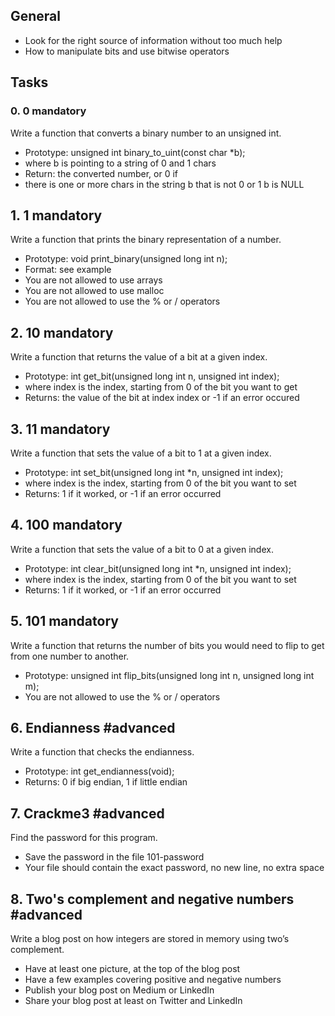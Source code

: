 <h2>General</h2>
<ul><li>Look for the right source of information without too much help</li>
<li>How to manipulate bits and use bitwise operators</li></ul>

<h2>Tasks</h2>
<h3>0. 0 mandatory</h3>
Write a function that converts a binary number to an unsigned int.

<ul><li>Prototype: unsigned int binary_to_uint(const char *b);</li>
<li>where b is pointing to a string of 0 and 1 chars</li>
<li>Return: the converted number, or 0 if</li>
<li>there is one or more chars in the string b that is not 0 or 1
b is NULL
</ul></li>
<h2>1. 1 mandatory</h2>
Write a function that prints the binary representation of a number.

<ul><li>Prototype: void print_binary(unsigned long int n);</li>
<li>Format: see example</li>
<li>You are not allowed to use arrays</li>
<li>You are not allowed to use malloc</li>
<li>You are not allowed to use the % or / operators
</ul></li>
<h2>2. 10 mandatory</h2>
Write a function that returns the value of a bit at a given index.

<ul><li>Prototype: int get_bit(unsigned long int n, unsigned int index);</li>
<li>where index is the index, starting from 0 of the bit you want to get</li>
<li>Returns: the value of the bit at index index or -1 if an error occured
</ul></li>
<h2>3. 11 mandatory</h2>
Write a function that sets the value of a bit to 1 at a given index.

<ul><li>Prototype: int set_bit(unsigned long int *n, unsigned int index);</li>
<li>where index is the index, starting from 0 of the bit you want to set</li>
<li>Returns: 1 if it worked, or -1 if an error occurred
</ul></li>
<h2>4. 100 mandatory</h2>
Write a function that sets the value of a bit to 0 at a given index.

<ul><li>Prototype: int clear_bit(unsigned long int *n, unsigned int index);</li>
<li>where index is the index, starting from 0 of the bit you want to set</li>
<li>Returns: 1 if it worked, or -1 if an error occurred
</ul></li>
<h2>5. 101 mandatory</h2>
Write a function that returns the number of bits you would need to flip to get from one number to another.

<ul><li>Prototype: unsigned int flip_bits(unsigned long int n, unsigned long int m);</li>
<li>You are not allowed to use the % or / operators
</ul></li>
<h2>6. Endianness #advanced</h2>
Write a function that checks the endianness.

<ul><li>Prototype: int get_endianness(void);</li>
<li>Returns: 0 if big endian, 1 if little endian
</ul></li>
<h2>7. Crackme3 #advanced</h2>
Find the password for this program.

<ul><li>Save the password in the file 101-password
<li>Your file should contain the exact password, no new line, no extra space
</ul></li>
<h2>8. Two's complement and negative numbers #advanced</h2>
Write a blog post on how integers are stored in memory using two’s complement.

<ul><li>Have at least one picture, at the top of the blog post</li>
<li>Have a few examples covering positive and negative numbers</li>
<li>Publish your blog post on Medium or LinkedIn</li>
<li>Share your blog post at least on Twitter and LinkedIn</ul></li>